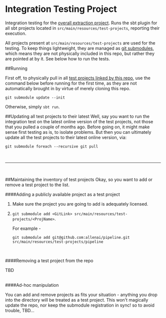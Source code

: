 # Integration Testing Project

Integration testing for the [overall extraction project](https://github.com/CANVE/extractor). Runs the sbt plugin for all sbt projects located in `src/main/resources/test-projects`, reporting their execution.

All projects present at `src/main/resources/test-projects` are used for the testing. To keep things lightweight, they are managed as [git submodules](https://git-scm.com/docs/git-submodule), which means they are not physically included in this repo, but rather they are pointed at by it. See below how to run the tests.


##Running

First off, to physically pull in all [test projects linked by this repo](https://github.com/CANVE/extractor/tree/master/sbt-plugin-test-lib/src/main/resources/test-projects), use the command below before running for the first time, as they are not automatically brought in by virtue of merely cloning this repo.
```
git submodule update --init
```
Otherwise, simply `sbt run`.

##Updating all test projects to their latest
Well, say you want to run the integration test on the latest online version of the test projects, not those that you pulled a couple of months ago. Before going on, it might make sense first testing as is, to isolate problems. But then you can ultimately update all the test projects to their latest online version, via:
```
git submodule foreach --recursive git pull
```

<br>

---

<br>

##Maintaining the inventory of test projects
Okay, so you want to add or remove a test project to the list.

####Adding a publicly available project as a test project

1. Make sure the project you are going to add is adequately licensed.

2. `git submodule add <GitLink> src/main/resources/test-projects/<ProjName>`. 

    For example -
    ```
    git submodule add git@github.com:allenai/pipeline.git src/main/resources/test-projects/pipeline
    ```

<br>

####Removing a test project from the repo

TBD

<br>
####Ad-hoc manipulation

You can add and remove projects as fits your situation - anything you drop into the directory will be treated as a test project. This won't magically update the repo, nor keep the submodule registration in sync! so to avoid trouble, TBD...

